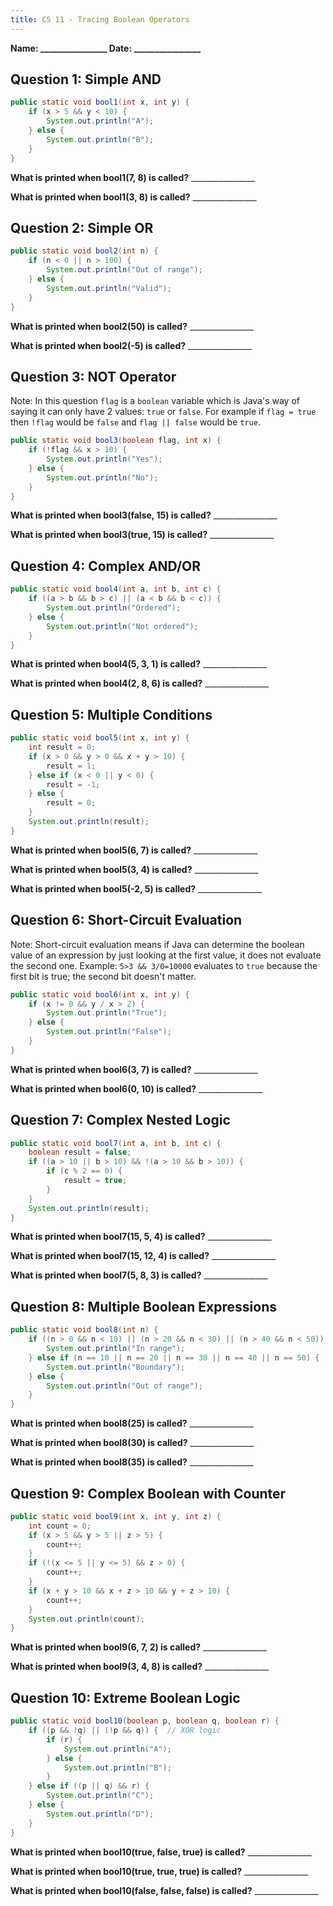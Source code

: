 ```yaml
---
title: CS 11 - Tracing Boolean Operators
---
```


**Name: ________________    Date: ________________**


## Question 1: Simple AND
```java
public static void bool1(int x, int y) {
    if (x > 5 && y < 10) {
        System.out.println("A");
    } else {
        System.out.println("B");
    }
}
```
**What is printed when bool1(7, 8) is called?** ________________

**What is printed when bool1(3, 8) is called?** ________________


## Question 2: Simple OR
```java
public static void bool2(int n) {
    if (n < 0 || n > 100) {
        System.out.println("Out of range");
    } else {
        System.out.println("Valid");
    }
}
```
**What is printed when bool2(50) is called?** ________________

**What is printed when bool2(-5) is called?** ________________


## Question 3: NOT Operator
Note: In this question `flag` is a `boolean` variable which is Java's way of saying
it can only have 2 values: `true` or `false`. For example if `flag = true` then
`!flag` would be `false` and `flag || false` would be `true`.

```java
public static void bool3(boolean flag, int x) {
    if (!flag && x > 10) {
        System.out.println("Yes");
    } else {
        System.out.println("No");
    }
}
```
**What is printed when bool3(false, 15) is called?** ________________

**What is printed when bool3(true, 15) is called?** ________________


## Question 4: Complex AND/OR
```java
public static void bool4(int a, int b, int c) {
    if ((a > b && b > c) || (a < b && b < c)) {
        System.out.println("Ordered");
    } else {
        System.out.println("Not ordered");
    }
}
```
**What is printed when bool4(5, 3, 1) is called?** ________________

**What is printed when bool4(2, 8, 6) is called?** ________________


## Question 5: Multiple Conditions
```java
public static void bool5(int x, int y) {
    int result = 0;
    if (x > 0 && y > 0 && x + y > 10) {
        result = 1;
    } else if (x < 0 || y < 0) {
        result = -1;
    } else {
        result = 0;
    }
    System.out.println(result);
}
```
**What is printed when bool5(6, 7) is called?** ________________

**What is printed when bool5(3, 4) is called?** ________________

**What is printed when bool5(-2, 5) is called?** ________________


## Question 6: Short-Circuit Evaluation
Note: Short-circuit evaluation means if Java can determine the boolean value of an expression by just looking at the first value, it
does not evaluate the second one. Example: `5>3 && 3/0=10000` evaluates to `true` because the first bit is true; the second bit doesn't matter.

```java
public static void bool6(int x, int y) {
    if (x != 0 && y / x > 2) {
        System.out.println("True");
    } else {
        System.out.println("False");
    }
}
```
**What is printed when bool6(3, 7) is called?** ________________

**What is printed when bool6(0, 10) is called?** ________________


## Question 7: Complex Nested Logic
```java
public static void bool7(int a, int b, int c) {
    boolean result = false;
    if ((a > 10 || b > 10) && !(a > 10 && b > 10)) {
        if (c % 2 == 0) {
            result = true;
        }
    }
    System.out.println(result);
}
```
**What is printed when bool7(15, 5, 4) is called?** ________________

**What is printed when bool7(15, 12, 4) is called?** ________________

**What is printed when bool7(5, 8, 3) is called?** ________________


## Question 8: Multiple Boolean Expressions
```java
public static void bool8(int n) {
    if ((n > 0 && n < 10) || (n > 20 && n < 30) || (n > 40 && n < 50)) {
        System.out.println("In range");
    } else if (n == 10 || n == 20 || n == 30 || n == 40 || n == 50) {
        System.out.println("Boundary");
    } else {
        System.out.println("Out of range");
    }
}
```
**What is printed when bool8(25) is called?** ________________

**What is printed when bool8(30) is called?** ________________

**What is printed when bool8(35) is called?** ________________


## Question 9: Complex Boolean with Counter
```java
public static void bool9(int x, int y, int z) {
    int count = 0;
    if (x > 5 && y > 5 || z > 5) {
        count++;
    }
    if (!(x <= 5 || y <= 5) && z > 0) {
        count++;
    }
    if (x + y > 10 && x + z > 10 && y + z > 10) {
        count++;
    }
    System.out.println(count);
}
```
**What is printed when bool9(6, 7, 2) is called?** ________________

**What is printed when bool9(3, 4, 8) is called?** ________________


## Question 10: Extreme Boolean Logic
```java
public static void bool10(boolean p, boolean q, boolean r) {
    if ((p && !q) || (!p && q)) {  // XOR logic
        if (r) {
            System.out.println("A");
        } else {
            System.out.println("B");
        }
    } else if ((p || q) && r) {
        System.out.println("C");
    } else {
        System.out.println("D");
    }
}
```
**What is printed when bool10(true, false, true) is called?** ________________

**What is printed when bool10(true, true, true) is called?** ________________

**What is printed when bool10(false, false, false) is called?** ________________
